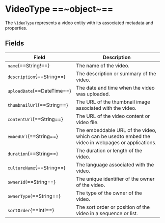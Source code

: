 # VideoType ==~object~==

The `VideoType` represents a video entity with its associated metadata and properties.

## Fields

| Field                          	| Description                                                                                        	|
|--------------------------------	|----------------------------------------------------------------------------------------------------	|
| `name`{==String!==}        	| The name of the video.                                                                             	|
| `description`{==String==}  	| The description or summary of the video.                                                           	|
| `uploadDate`{==DateTime==} 	| The date and time when the video was uploaded.                                                     	|
| `thumbnailUrl`{==String==} 	|  The URL of the thumbnail image associated with the video.                                         	|
| `contentUrl`{==String==}   	| The URL of the video content or video file.                                                        	|
| `embedUrl`{==String==}     	| The embeddable URL of the video, which can be usedto embed the video in webpages or applications. |
| `duration`{==String==}     	| The duration or length of the video.                                                               	|
| `cultureName`{==String==}  	| The language associated with the video.                                                            	|
| `ownerId`{==String==}      	| The unique identifier of the owner of the video.                                                   	|
| `ownerType`{==String==}    	| The type of the owner of the video.                                                                	|
| `sortOrder`{==Int!==}      	| The sort order or position of the video in a sequence or list.                                     	|

